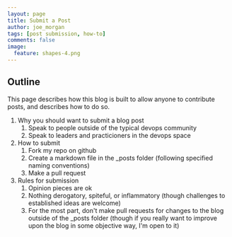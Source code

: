 ```yaml
---
layout: page
title: Submit a Post
author: joe_morgan
tags: [post submission, how-to]
comments: false
image:
  feature: shapes-4.png
---
```


## Outline ##

This page describes how this blog is built to allow anyone to contribute posts, and describes how to do so.

1. Why you should want to submit a blog post
	1. Speak to people outside of the typical devops community
	2. Speak to leaders and practicioners in the devops space
2. How to submit
	1. Fork my repo on github
	2. Create a markdown file in the _posts folder (following specified naming conventions)
	3. Make a pull request
3. Rules for submission
	1. Opinion pieces are ok
	2. Nothing derogatory, spiteful, or inflammatory (though challenges to established ideas are welcome)
	3. For the most part, don't make pull requests for changes to the blog outside of the _posts folder (though if you really want to improve upon the blog in some objective way, I'm open to it)

